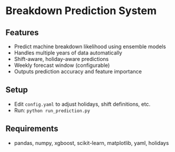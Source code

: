 # Breakdown Prediction System

## Features
- Predict machine breakdown likelihood using ensemble models
- Handles multiple years of data automatically
- Shift-aware, holiday-aware predictions
- Weekly forecast window (configurable)
- Outputs prediction accuracy and feature importance

## Setup
- Edit `config.yaml` to adjust holidays, shift definitions, etc.
- Run: `python run_prediction.py`

## Requirements
- pandas, numpy, xgboost, scikit-learn, matplotlib, yaml, holidays
